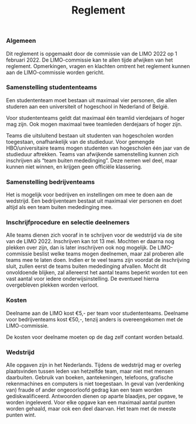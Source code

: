 ﻿---
title: "Reglement"
isPage: true
showLogo: true
order: 7
---
### Algemeen

Dit reglement is opgemaakt door de commissie van de LIMO 2022 op 1 februari 2022. De LIMO-commissie kan te allen tijde afwijken van het reglement. Opmerkingen, vragen en klachten omtrent het reglement kunnen aan de LIMO-commissie worden gericht.

### Samenstelling studententeams

Een studententeam moet bestaan uit maximaal vier personen, die allen studeren aan een universiteit of hogeschool in Nederland of België.

Voor studententeams geldt dat maximaal één teamlid vierdejaars of hoger mag zijn. Ook mogen maximaal twee teamleden derdejaars of hoger zijn.

Teams die uitsluitend bestaan uit studenten van hogescholen worden toegestaan, onafhankelijk van de studieduur. Voor gemengde HBO/universitaire teams mogen studenten van hogescholen één jaar van de studieduur aftrekken. Teams van afwijkende samenstelling kunnen zich inschrijven als “team buiten mededinging”. Deze nemen wel deel, maar kunnen niet winnen, en krijgen geen officiële klassering.

### Samenstelling bedrijventeams

Het is mogelijk voor bedrijven en instellingen om mee te doen aan de wedstrijd. Een bedrijventeam bestaat uit maximaal vier personen en doet altijd als een team buiten mededinging mee.

### Inschrijfprocedure en selectie deelnemers

Alle teams dienen zich vooraf in te schrijven voor de wedstrijd via de site van de LIMO 2022. Inschrijven kan tot 13 mei. Mochten er daarna nog plekken over zijn, dan is later inschrijven ook nog mogelijk. De LIMO-commissie beslist welke teams mogen deelnemen, maar zal proberen alle teams mee te laten doen. Indien er te veel teams zijn voordat de inschrijving sluit, zullen eerst de teams buiten mededinging afvallen. Mocht dit onvoldoende blijken, zal allereerst het aantal teams beperkt worden tot een vast aantal voor iedere onderwijsinstelling. De eventueel hierna overgebleven plekken worden verloot.

### Kosten

Deelname aan de LIMO kost €5,- per team voor studententeams. Deelname voor bedrijventeams kost €50,-, tenzij anders is overeengekomen met de LIMO-commissie.

De kosten voor deelname moeten op de dag zelf contant worden betaald.


[//]: # (### Reiskostenvergoeding
Deelnemende studenten kunnen aanspraak maken op reiskostenvergoeding voor zover deze niet gedekt worden door hun studenten OV-kaart. Van deelnemers wordt verwacht dat ze gebruik maken van hun vrij reizen of hun korting gebruiken. Als er toch kosten gemaakt worden, kunnen deze tot een maximum van €20,- per persoon vergoed worden. Voor het declareren moet het volgende <a href="archief/declareren.pdf">formulier</a> voor 24 mei naar limo@nsaweb.nl worden gemaild, samen met een overzicht/bewijs van de gemaakte kosten. Een uitdraai van <a href="https://www.ov-chipkaart.nl/home.htm#/" target="_blank">je ov</a> voldoet hieraan. Alleen kosten gemaakt met het openbaar vervoer komen in aanmerking voor deze vergoeding, tenzij vooraf anders overeengekomen met de LIMO-commissie.) 


### Wedstrijd

Alle opgaven zijn in het Nederlands. Tijdens de wedstrijd mag er overleg plaatsvinden tussen leden van hetzelfde team, maar niet met mensen daarbuiten. Gebruik van boeken, aantekeningen, telefoons, grafische rekenmachines en computers is niet toegestaan. In geval van (verdenking van) fraude of ander ongeoorloofd gedrag kan een team worden gediskwalificeerd. Antwoorden dienen op aparte blaadjes, per opgave, te worden ingeleverd. Voor elke opgave kan een maximaal aantal punten worden gehaald, maar ook een deel daarvan. Het team met de meeste punten wint.
